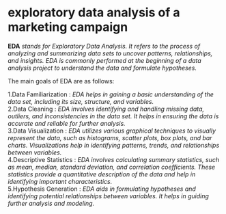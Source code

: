 # exploratory data analysis of a marketing campaign

**EDA** *stands for Exploratory Data Analysis. It refers to the process of analyzing and summarizing data sets to uncover patterns, relationships, and insights. 
EDA is commonly performed at the beginning of a data analysis project to understand the data and formulate hypotheses.*

The main goals of EDA are as follows:

1.Data Familiarization
: *EDA helps in gaining a basic understanding of the data set, including its size, structure, and variables.*<br>
2.Data Cleaning
: *EDA involves identifying and handling missing data, outliers, and inconsistencies in the data set. It helps in ensuring the data is accurate and reliable for further analysis.*<br>
3.Data Visualization
: *EDA utilizes various graphical techniques to visually represent the data, such as histograms, scatter plots, box plots, and bar charts. Visualizations help in identifying patterns, trends, and relationships between variables.*<br>
4.Descriptive Statistics
: *EDA involves calculating summary statistics, such as mean, median, standard deviation, and correlation coefficients. These statistics provide a quantitative description of the data and help in identifying important characteristics.*<br>
5.Hypothesis Generation
: *EDA aids in formulating hypotheses and identifying potential relationships between variables. It helps in guiding further analysis and modeling.*<br>
